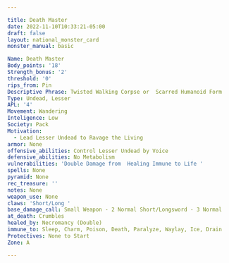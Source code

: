 ```yaml
---

title: Death Master
date: 2022-11-10T10:33:21-05:00
draft: false
layout: national_monster_card
monster_manual: basic

Name: Death Master
Body_points: '18'
Strength_bonus: '2'
threshold: '0'
rips_from: Pin
Descriptive Phrase: Twisted Walking Corpse or  Scarred Humanoid Form
Type: Undead, Lesser
APL: '4'
Movement: Wandering
Inteligence: Low
Society: Pack
Motivation: 
  - Lead Lesser Undead to Ravage the Living
armor: None
offensive_abilities: Control Lesser Undead by Voice
defensive_abilities: No Metabolism
vulnerabilities: 'Double Damage from  Healing Immune to Life '
spells: None
pyramid: None
rec_treasure: ''
notes: None
weapon_use: None
claws: 'Short/Long '
base_damage_call: Small Weapon - 2 Normal Short/Longsword - 3 Normal
at_death: Crumbles
healed_by: Necromancy (Double)
immune_to: Sleep, Charm, Poison, Death, Paralyze, Waylay, Ice, Drain
Protectives: None to Start
Zone: A

---
```


